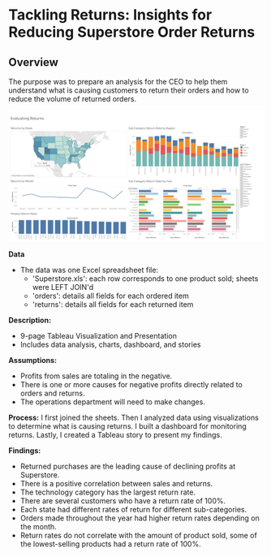 # Tackling Returns: Insights for Reducing Superstore Order Returns 

## Overview 
The purpose was to prepare an analysis for the CEO to help them understand what is causing customers to return their orders and how to reduce the volume of returned orders.

![Returns Dashboard](https://github.com/Parkerjcow/Data_projects_Tripleten/blob/Tackling-Returns-Insights-for-Reducing-Superstore-Order-Returns/Evaluating%20Returns.png?raw=true)

**Data**
- The data was one Excel spreadsheet file:
  - 'Superstore.xls': each row corresponds to one product sold; sheets were LEFT JOIN'd
  - 'orders': details all fields for each ordered item
  - 'returns': details all fields for each returned item

**Description:**
- 9-page Tableau Visualization and Presentation
- Includes data analysis, charts, dashboard, and stories

**Assumptions:**
- Profits from sales are totaling in the negative.
- There is one or more causes for negative profits directly related to orders and returns.
- The operations department will need to make changes.

**Process:**
I first joined the sheets. Then I analyzed data using visualizations to determine what is causing returns. I built a dashboard for monitoring returns. Lastly, I created a Tableau story to present my findings.

**Findings:**
- Returned purchases are the leading cause of declining profits at Superstore.
- There is a positive correlation between sales and returns.
- The technology category has the largest return rate.
- There are several customers who have a return rate of 100%.
- Each state had different rates of return for different sub-categories.
- Orders made throughout the year had higher return rates depending on the month.
- Return rates do not correlate with the amount of product sold, some of the lowest-selling products had a return rate of 100%.
